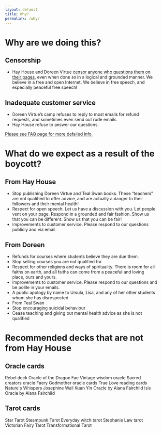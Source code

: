 ```yaml
---
layout: default
title: Why?
permalink: /why/
---
```


# Why are we doing this?

## Censorship
  * Hay House and Doreen Virtue [censor anyone who questions them on their pages](faq), even when done so in a logical and grounded manner. We believe in a free and open Internet. We believe in free speech, and especially peaceful free speech!
  ## Inadequate customer service
  * Doreen Virtue’s camp refuses to reply to most emails for refund requests, and sometimes even send out rude emails.
  * Hay House refuse to answer our questions.
  
[Please see FAQ page for more defailed info.](faq)

# What do we expect as a result of the boycott?

## From Hay House
  * Stop publishing Doreen Virtue and Teal Swan books. These “teachers” are not qualified to offer advice, and are actually a danger to their followers and their mental health!
  * Respect for open speech. Let us have a discussion with you. Let people vent on your page. Respond in a grounded and fair fashion. Show us that you can be different. Show us that you can be fair!
  * Improvements to customer service. Please respond to our questions publicly and via email. 
## From Doreen
  * Refunds for courses where students believe they are due them. 
  * Stop selling courses you are not qualified for. 
  * Respect for other religions and ways of spirituality. There is room for all faiths on earth, and all faiths can come from a peaceful and loving place, ours and yours.
  * Improvements to customer service. Please respond to our questions and be polite in your emails.
  * A public apology by name to Ursula, Lisa, and any of her other students whom she has disrespected.
  * From Teal Swan
  * Stop encouraging suicidal behaviour
  * Cease teaching and giving out mental health advice as she is not qualified
   
# Recommended decks that are not from Hay House

## Oracle cards

Rebel deck
Oracle of the Dragon Fae
Vintage wisdom oracle
Sacred creators oracle
Faery Godmother oracle cards
True Love reading cards
Nature's Whispers
Josephine Wall
Kuan Yin Oracle by Alana Fairchild
Isis Oracle by Alana Fairchild

## Tarot cards
Star Tarot
Steampunk Tarot
Everyday witch tarot
Stephanie Law tarot
Victorian Fairy Tarot
Transformational Tarot

